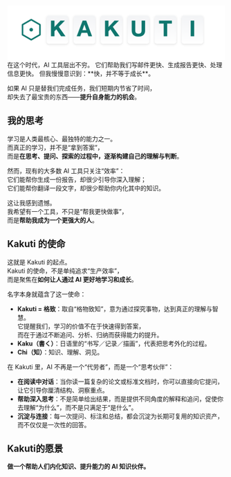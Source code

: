 <img src="kakuti_logo.png" alt="Kakuti Cover" style="max-width:100%; height:auto; display:block;" />
在这个时代，AI 工具层出不穷。  
它们帮助我们写邮件更快、生成报告更快、处理信息更快。  
但我慢慢意识到：**快，并不等于成长**。  

如果 AI 只是替我们完成任务，我们短期内节省了时间，  
却失去了最宝贵的东西——**提升自身能力的机会**。  


## 我的思考

学习是人类最核心、最独特的能力之一。  
而真正的学习，并不是“拿到答案”，  
而是**在思考、提问、探索的过程中，逐渐构建自己的理解与判断**。  

然而，现有的大多数 AI 工具只关注“效率”：  
它们能帮你生成一份报告，却很少引导你深入理解；  
它们能帮你翻译一段文字，却很少帮助你内化其中的知识。  

这让我感到遗憾。  
我希望有一个工具，不只是“帮我更快做事”，  
而是**帮助我成为一个更强大的人**。  

## Kakuti 的使命

这就是 Kakuti 的起点。  
Kakuti 的使命，不是单纯追求“生产效率”，  
而是聚焦在**如何让人通过 AI 更好地学习和成长**。  

名字本身就蕴含了这一使命：  

- **Kakuti = 格致**：取自“格物致知”，意为通过探究事物，达到真正的理解与智慧。  
  它提醒我们，学习的价值不在于快速得到答案，  
  而在于通过不断追问、分析、归纳而获得能力的提升。  
- **Kaku（書く）**：日语里的“书写／记录／描画”，代表把思考外化的过程。  
- **Chi（知）**：知识、理解、洞见。   

在 Kakuti 里，AI 不再是一个“代劳者”，而是一个“思考伙伴”：  

- **在阅读中对话**：当你读一篇复杂的论文或标准文档时，你可以直接向它提问，让它引导你厘清结构、洞察重点。  
- **帮助深入思考**：不是简单给出结果，而是提供不同角度的解释和追问，促使你去理解“为什么”，而不是只满足于“是什么”。  
- **沉淀与连接**：每一次提问、标注和总结，都会沉淀为长期可复用的知识资产，而不仅仅是一次性的回答。  

## Kakuti的愿景

**做一个帮助人们内化知识、提升能力的 AI 知识伙伴。**  